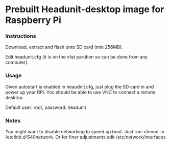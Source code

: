 # Prebuilt Headunit-desktop image for Raspberry Pi

### Instructions
Download, extract and flash onto SD card (min 256MB).

Edit headunit.cfg (it is on the vfat partition so can be done from any computer).

### Usage
Given autostart is enabled in heaudnit.cfg, just plug the SD card in and power up your RPi.
You should be able to use VNC to connect a remote desktop.

Default user: root, password: headunit 

### Notes
You might want to disable networking to speed up boot. Just run: chmod -x /etc/init.d/S40network.
Or for finer adjustments edit /etc/network/interfaces

